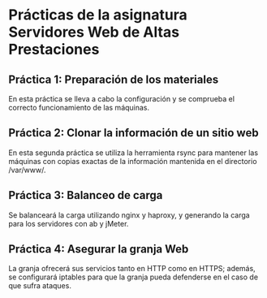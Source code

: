 # Prácticas de la asignatura Servidores Web de Altas Prestaciones

## Práctica 1: Preparación de los materiales

En esta práctica se lleva a cabo la configuración y se comprueba el correcto
funcionamiento de las máquinas.  

## Práctica 2: Clonar la información de un sitio web

En esta segunda práctica se utiliza la herramienta rsync para mantener las
máquinas con copias exactas de la información mantenida en el directorio /var/www/.  

## Práctica 3: Balanceo de carga

Se balanceará la carga utilizando nginx y haproxy, y generando la carga para los
servidores con ab y jMeter.

## Práctica 4: Asegurar la granja Web

La granja ofrecerá sus servicios tanto en HTTP como en HTTPS; además, se configurará
iptables para que la granja pueda defenderse en el caso de que sufra ataques.
